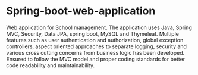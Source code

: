# Spring-boot-web-application
Web application for School management. The application uses Java, Spring MVC, Security, Data JPA, spring boot, MySQL and Thymeleaf.
Multiple features such as user authentication and authorization, global exception controllers, aspect oriented approaches to separate logging, 
security and various cross cutting concerns from business logic has been developed. 
Ensured to follow the MVC model and proper coding standards for better code readability and maintainability.
